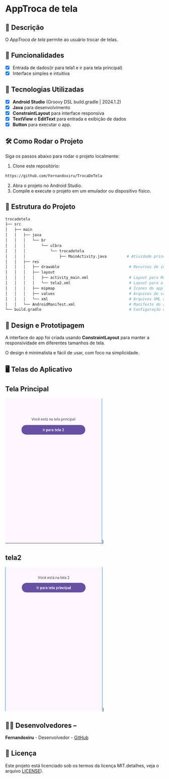 # AppTroca de tela

## 📱 Descrição
O *AppTroca de tela* permite ao usuário trocar de telas.

## 🔧 Funcionalidades
- [X] Entrada de dados(ir para tela1 e ir para tela principal)
- [X] Interface simples e intuitiva

 ## 🚀 Tecnologias Utilizadas
- [x] **Android Studio** (Groovy DSL build.gradle | 2024.1.2)
- [x] **Java** para desenvolvimento
- [x] **ConstraintLayout** para interface responsiva
- [x] **TextView** e **EditText** para entrada e exibição de dados
- [x] **Button** para executar o app.

## 🛠️ Como Rodar o Projeto

Siga os passos abaixo para rodar o projeto localmente:

1. Clone este repositório:
  ```bash
https://github.com/Fernandoxiru/TrocaDeTela

  ```

2. Abra o projeto no Android Studio.
3. Compile e execute o projeto em um emulador ou dispositivo físico.

## 📂 Estrutura do Projeto
```bash
trocadetela
├── src
│   ├── main
│   │   ├── java
│   │   │   └── br
│   │   │       └── ulbra
│   │   │           └── trocadetela
│   │   │               ├── MainActivity.java         # Atividade principal para a troca de tela
│   │   ├── res
│   │   │   ├── drawable                               # Recursos de imagem e ícones
│   │   │   ├── layout
│   │   │   │   ├── activity_main.xml                  # Layout para MainActivity
│   │   │   │   └── tela2.xml                          # Layout para a segunda tela
│   │   │   ├── mipmap                                 # Ícones do app em várias resoluções
│   │   │   ├── values                                 # Arquivos de valores, como strings e styles
│   │   │   └── xml                                    # Arquivos XML adicionais, como definições de backup
│   │   └── AndroidManifest.xml                        # Manifesto do aplicativo
└── build.gradle                                       # Configuração do Gradle


```

## 🎨 Design e Prototipagem
 
A interface do app foi criada usando **ConstraintLayout** para manter a responsividade em diferentes tamanhos de tela.
 
O design é minimalista e fácil de usar, com foco na simplicidade.

 ## 🖥️ Telas do Aplicativo

## **Tela Principal**
![image](https://github.com/Fernandoxiru/TrocaDeTela/blob/master/assets/telaprincipal.png))

## **tela2**
![image](https://github.com/Fernandoxiru/TrocaDeTela/blob/master/assets/tela2.png))

## 👨‍💻 Desenvolvedores –

**Fernandoxiru** - Desenvolvedor - [GitHub](https://github.com/Fernandoxiru)
  
  ## 📄 Licença
  Este projeto está licenciado sob os termos da licença MIT.detalhes, veja o arquivo [LICENSE](https://github.com/Fernandoxiru/TrocaDeTela/new/master)). 
